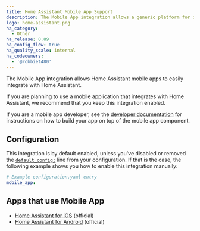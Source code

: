 ```yaml
---
title: Home Assistant Mobile App Support
description: The Mobile App integration allows a generic platform for integrating with mobile apps.
logo: home-assistant.png
ha_category:
  - Other
ha_release: 0.89
ha_config_flow: true
ha_quality_scale: internal
ha_codeowners:
  - '@robbiet480'
---
```


The Mobile App integration allows Home Assistant mobile apps to easily integrate with Home Assistant.

If you are planning to use a mobile application that integrates with Home Assistant, we recommend that you keep this integration enabled.

If you are a mobile app developer, see the [developer documentation](https://developers.home-assistant.io/docs/en/app_integration_index.html) for instructions on how to build your app on top of the mobile app component.

## Configuration

This integration is by default enabled, unless you've disabled or removed the [`default_config:`](https://www.home-assistant.io/integrations/default_config/) line from your configuration. If that is the case, the following example shows you how to enable this integration manually:

```yaml
# Example configuration.yaml entry
mobile_app:
```

## Apps that use Mobile App

- [Home Assistant for iOS](https://apps.apple.com/us/app/home-assistant/id1099568401?ls=1) (official)
- [Home Assistant for Android](https://play.google.com/store/apps/details?id=io.homeassistant.companion.android) (official)
